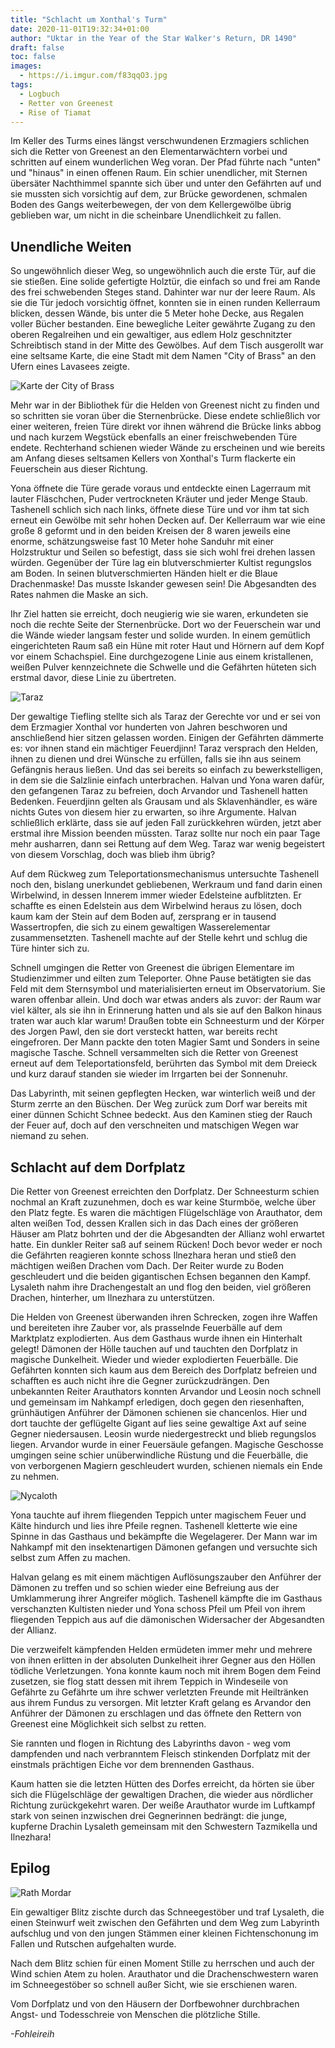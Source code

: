 ```yaml
---
title: "Schlacht um Xonthal's Turm"
date: 2020-11-01T19:32:34+01:00
author: "Uktar in the Year of the Star Walker's Return, DR 1490"
draft: false
toc: false
images:
  - https://i.imgur.com/f83qqO3.jpg
tags: 
  - Logbuch
  - Retter von Greenest
  - Rise of Tiamat
---
```


Im Keller des Turms eines längst verschwundenen Erzmagiers schlichen sich die Retter von Greenest an den Elementarwächtern vorbei und schritten auf einem wunderlichen Weg voran. Der Pfad führte nach "unten" und "hinaus" in einen offenen Raum. Ein schier unendlicher, mit Sternen übersäter Nachthimmel spannte sich über und unter den Gefährten auf und sie mussten sich vorsichtig auf dem, zur Brücke gewordenen, schmalen Boden des Gangs weiterbewegen, der von dem Kellergewölbe übrig geblieben war, um nicht in die scheinbare Unendlichkeit zu fallen.

## Unendliche Weiten

So ungewöhnlich dieser Weg, so ungewöhnlich auch die erste Tür, auf die sie stießen. Eine solide gefertigte Holztür, die einfach so und frei am Rande des frei schwebenden Steges stand. Dahinter war nur der leere Raum. Als sie die Tür jedoch vorsichtig öffnet, konnten sie in einen runden Kellerraum blicken, dessen Wände, bis unter die 5 Meter hohe Decke, aus Regalen voller Bücher bestanden. Eine bewegliche Leiter gewährte Zugang zu den oberen Regalreihen und ein  gewaltiger, aus edlem Holz geschnitzter Schreibtisch stand in der Mitte des Gewölbes. Auf dem Tisch ausgerollt war eine seltsame Karte, die eine Stadt mit dem Namen "City of Brass" an den Ufern eines Lavasees zeigte. 

![Karte der City of Brass](https://i.imgur.com/S41Eo5c.jpg)

Mehr war in der Bibliothek für die Helden von Greenest nicht zu finden und so schritten sie voran über die Sternenbrücke. Diese endete schließlich vor einer weiteren, freien Türe direkt vor ihnen während die Brücke links abbog und nach kurzem Wegstück ebenfalls an einer freischwebenden Türe endete. Rechterhand schienen wieder Wände zu erscheinen und wie bereits am Anfang dieses seltsamen Kellers von Xonthal's Turm flackerte ein Feuerschein aus dieser Richtung.

Yona öffnete die Türe gerade voraus und entdeckte einen Lagerraum mit lauter Fläschchen, Puder vertrockneten Kräuter und jeder Menge Staub. Tashenell schlich sich nach links, öffnete diese Türe und vor ihm tat sich erneut ein Gewölbe mit sehr hohen Decken auf. Der Kellerraum war wie eine große 8 geformt und in den beiden Kreisen der 8 waren jeweils eine enorme, schätzungsweise fast 10 Meter hohe Sanduhr mit einer Holzstruktur und Seilen so befestigt, dass sie sich wohl frei drehen lassen würden. Gegenüber der Türe lag ein blutverschmierter Kultist regungslos am Boden. In seinen blutverschmierten Händen hielt er die Blaue Drachenmaske! Das musste Iskander gewesen sein! Die Abgesandten des Rates nahmen die Maske an sich.

Ihr Ziel hatten sie erreicht, doch neugierig wie sie waren, erkundeten sie noch die rechte Seite der Sternenbrücke. Dort wo der Feuerschein war und die Wände wieder langsam fester und solide wurden. In einem gemütlich eingerichteten Raum saß ein Hüne mit roter Haut und Hörnern auf dem Kopf vor einem Schachspiel. Eine durchgezogene Linie aus einem kristallenen, weißen Pulver kennzeichnete die Schwelle und die Gefährten hüteten sich erstmal davor, diese Linie zu übertreten.

![Taraz](https://i.imgur.com/3N0Oj4f.png)

Der gewaltige Tiefling stellte sich als Taraz der Gerechte vor und er sei von dem Erzmagier Xonthal vor hunderten von Jahren beschworen und anschließend hier sitzen gelassen worden. Einigen der Gefährten dämmerte es: vor ihnen stand ein mächtiger Feuerdjinn! Taraz versprach den Helden, ihnen zu dienen und drei Wünsche zu erfüllen, falls sie ihn aus seinem Gefängnis heraus ließen. Und das sei bereits so einfach zu bewerkstelligen, in dem sie die Salzlinie einfach unterbrachen. Halvan und Yona waren dafür, den gefangenen Taraz zu befreien, doch Arvandor und Tashenell hatten Bedenken. Feuerdjinn gelten als Grausam und als Sklavenhändler, es wäre nichts Gutes von diesem hier zu erwarten, so ihre Argumente. Halvan schließlich erklärte, dass sie auf jeden Fall zurückkehren würden, jetzt aber erstmal ihre Mission beenden müssten. Taraz sollte nur noch ein paar Tage mehr ausharren, dann sei Rettung auf dem Weg. Taraz war wenig begeistert von diesem Vorschlag, doch was blieb ihm übrig?

Auf dem Rückweg zum Teleportationsmechanismus untersuchte Tashenell noch den, bislang unerkundet gebliebenen, Werkraum und fand darin einen Wirbelwind, in dessen Innerem immer wieder Edelsteine aufblitzten. Er schaffte es einen Edelstein aus dem Wirbelwind heraus zu lösen, doch kaum kam der Stein auf dem Boden auf, zersprang er in tausend Wassertropfen, die sich zu einem gewaltigen Wasserelementar zusammensetzten. Tashenell machte auf der Stelle kehrt und schlug die Türe hinter sich zu.

Schnell umgingen die Retter von Greenest die übrigen Elementare im Studienzimmer und eilten zum Teleporter. Ohne Pause betätigten sie das Feld mit dem Sternsymbol und materialisierten erneut im Observatorium. Sie waren offenbar allein. Und doch war etwas anders als zuvor: der Raum war viel kälter, als sie ihn in Erinnerung hatten und als sie auf den Balkon hinaus traten war auch klar warum! Draußen tobte ein Schneesturm und der Körper des Jorgen Pawl, den sie dort versteckt hatten, war bereits recht eingefroren. Der Mann packte den toten Magier Samt und Sonders in seine magische Tasche. Schnell versammelten sich die Retter von Greenest erneut auf dem Teleportationsfeld, berührten das Symbol mit dem Dreieck und kurz darauf standen sie wieder im Irrgarten bei der Sonnenuhr.

Das Labyrinth, mit seinen gepflegten Hecken, war winterlich weiß und der Sturm zerrte an den Büschen. Der Weg zurück zum Dorf war bereits mit einer dünnen Schicht Schnee bedeckt. Aus den Kaminen stieg der Rauch der Feuer auf, doch auf den verschneiten und matschigen Wegen war niemand zu sehen.

## Schlacht auf dem Dorfplatz

Die Retter von Greenest erreichten den Dorfplatz. Der Schneesturm schien nochmal an Kraft zuzunehmen, doch es war keine Sturmböe, welche über den Platz fegte. Es waren die mächtigen Flügelschläge von Arauthator, dem alten weißen Tod, dessen Krallen sich in das Dach eines der größeren Häuser am Platz bohrten und der die Abgesandten der Allianz wohl erwartet hatte. Ein dunkler Reiter saß auf seinem Rücken! Doch bevor weder er noch die Gefährten reagieren konnte schoss Ilnezhara heran und stieß den mächtigen weißen Drachen vom Dach. Der Reiter wurde zu Boden geschleudert und die beiden gigantischen Echsen begannen den Kampf. Lysaleth nahm ihre Drachengestalt an und flog den beiden, viel größeren Drachen, hinterher, um Ilnezhara zu unterstützen.

Die Helden von Greenest überwanden ihren Schrecken, zogen ihre Waffen und bereiteten ihre Zauber vor, als prasselnde Feuerbälle auf dem Marktplatz explodierten. Aus dem Gasthaus wurde ihnen ein Hinterhalt gelegt! Dämonen der Hölle tauchen auf und tauchten den Dorfplatz in magische Dunkelheit. Wieder und wieder explodierten Feuerbälle. Die Gefährten konnten sich kaum aus dem Bereich des Dorfplatz befreien und schafften es auch nicht ihre die Gegner zurückzudrängen. Den unbekannten Reiter Arauthators konnten Arvandor und Leosin noch schnell und gemeinsam im Nahkampf erledigen, doch gegen den riesenhaften, grünhäutigen Anführer der Dämonen schienen sie chancenlos. Hier und dort tauchte der geflügelte Gigant auf lies seine gewaltige Axt auf seine Gegner niedersausen. Leosin wurde niedergestreckt und blieb regungslos liegen. Arvandor wurde in einer Feuersäule gefangen. Magische Geschosse umgingen seine schier unüberwindliche Rüstung und die Feuerbälle, die von verborgenen Magiern geschleudert wurden, schienen niemals ein Ende zu nehmen.

![Nycaloth](https://i.imgur.com/clK3rJU.png)

Yona tauchte auf ihrem fliegenden Teppich unter magischem Feuer und Kälte hindurch und lies ihre Pfeile regnen. Tashenell kletterte wie eine Spinne in das Gasthaus und bekämpfte die Wegelagerer. Der Mann war im Nahkampf mit den insektenartigen Dämonen gefangen und versuchte sich selbst zum Affen zu machen.

Halvan gelang es mit einem mächtigen Auflösungszauber den Anführer der Dämonen zu treffen und so schien wieder eine Befreiung aus der Umklammerung ihrer Angreifer möglich. Tashenell kämpfte die im Gasthaus verschanzten Kultisten nieder und Yona schoss Pfeil um Pfeil von ihrem fliegenden Teppich aus auf die dämonischen Widersacher der Abgesandten der Allianz.

Die verzweifelt kämpfenden Helden ermüdeten immer mehr und mehrere von ihnen erlitten in der absoluten Dunkelheit ihrer Gegner aus den Höllen tödliche Verletzungen. Yona konnte kaum noch mit ihrem Bogen dem Feind zusetzen, sie flog statt dessen mit ihrem Teppich in Windeseile von Gefährte zu Gefährte um ihre schwer verletzten Freunde mit Heiltränken aus ihrem Fundus zu versorgen. Mit letzter Kraft gelang es Arvandor den Anführer der Dämonen zu erschlagen und das öffnete den Rettern von Greenest eine Möglichkeit sich selbst zu retten.

Sie rannten und flogen in Richtung des Labyrinths davon - weg vom dampfenden und nach verbranntem Fleisch stinkenden Dorfplatz mit der einstmals prächtigen Eiche vor dem brennenden Gasthaus.

Kaum hatten sie die letzten Hütten des Dorfes erreicht, da hörten sie über sich die Flügelschläge der gewaltigen Drachen, die wieder aus nördlicher Richtung zurückgekehrt waren. Der weiße Arauthator wurde im Luftkampf stark von seinen inzwischen drei Gegnerinnen bedrängt: die junge, kupferne Drachin Lysaleth gemeinsam mit den Schwestern Tazmikella und Ilnezhara!

## Epilog

![Rath Mordar](https://i.imgur.com/GBQhmvT.png)

Ein gewaltiger Blitz zischte durch das Schneegestöber und traf Lysaleth, die einen Steinwurf weit zwischen den Gefährten und dem Weg zum Labyrinth aufschlug und von den jungen Stämmen einer kleinen Fichtenschonung im Fallen und Rutschen aufgehalten wurde.

Nach dem Blitz schien für einen Moment Stille zu herrschen und auch der Wind schien Atem zu holen. Arauthator und die Drachenschwestern waren im Schneegestöber so schnell außer Sicht, wie sie erschienen waren.

Vom Dorfplatz und von den Häusern der Dorfbewohner durchbrachen Angst- und Todesschreie von Menschen die plötzliche Stille. 

_-Fohleireih_
